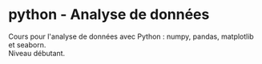 # python - Analyse de données

Cours pour l'analyse de données avec Python : numpy, pandas, matplotlib et seaborn.  
Niveau débutant.
